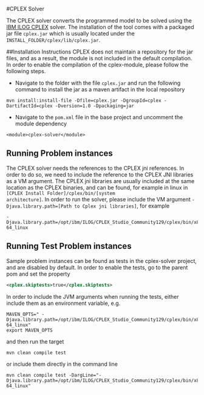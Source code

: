 #CPLEX Solver 

The CPLEX solver converts the programmed model to be solved using the [IBM ILOG CPLEX](https://www.ibm.com/products/ilog-cplex-optimization-studio) 
solver. The installation of the tool comes with a packaged jar file <code>cplex.jar</code> which is usually located under the
<code>INSTALL_FOLDER/cplex/lib/cplex.jar</code>. 

##Installation Instructions
CPLEX does not maintain a repository for the jar files, and as a result, the module is not included in the default compilation. 
In order to enable the compilation of the cplex-module, please follow the following steps. 

  - Navigate to the folder with the file <code>cplex.jar</code> and run the following command to install the jar as a maven artifact in 
  the local repository 
  ```
mvn install:install-file -Dfile=cplex.jar -DgroupId=cplex -DartifactId=cplex -Dversion=1.0 -Dpackaging=jar
```

  - Navigate to the <code>pom.xml</code> file in the base project and uncomment the module dependency 
  ```    
<module>cplex-solver</module>
```

## Running Problem instances 
The CPLEX solver needs the references to the CPLEX jni references. In order to do so, we need to include the reference to the 
CPLEX JNI libraries as a VM argument. The CPLEX jni libraries are usually included at the same location as the CPLEX binaries, 
and can be found, for example in linux in <code>[CPLEX Install Folder]/cplex/bin/[system architecture]</code>. In order to 
run the solver, please include the VM argument <code>-Djava.library.path=[Path to Cplex jni libraries]</code>, for example 
```
-Djava.library.path=/opt/ibm/ILOG/CPLEX_Studio_Community129/cplex/bin/x86-64_linux
```

## Running Test Problem instances 
Sample problem instances can be found as tests in the cplex-solver project, and are disabled by default. In order to enable 
the tests, go to the parent pom and set the property 
```xml    
<cplex.skiptests>true</cplex.skiptests>
```

In order to include the JVM arguments when running the tests, either include them as an environment variable, e.g. 
```
MAVEN_OPTS=" -Djava.library.path=/opt/ibm/ILOG/CPLEX_Studio_Community129/cplex/bin/x86-64_linux"
export MAVEN_OPTS
```
and then run the target 
```
mvn clean compile test
```
or include them directly in the command line 
```
mvn clean compile test -DargLine="-Djava.library.path=/opt/ibm/ILOG/CPLEX_Studio_Community129/cplex/bin/x86-64_linux"
```